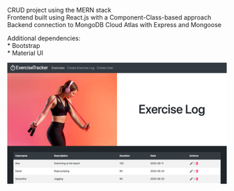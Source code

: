 CRUD project using the MERN stack  
Frontend built using React.js with a Component-Class-based approach  
Backend connection to MongoDB Cloud Atlas with Express and Mongoose  

Additional dependencies:  
	* Bootstrap  
	* Material UI  

![Exercise tracker main page](/Screenshot%202020-08-25%20at%2018.48.24.png "Screenshot 01")  
